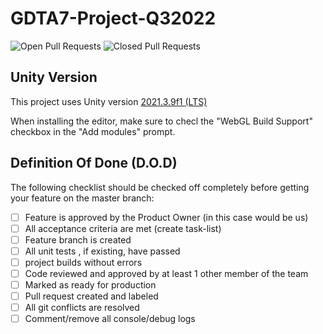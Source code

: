 # GDTA7-Project-Q32022

![Open Pull  Requests](https://img.shields.io/github/issues-pr-raw/After-Dark-Communications/GDTA7-Project-Q3-2022?style=plastic)
![Closed Pull Requests](https://img.shields.io/github/issues-pr-closed-raw/After-Dark-Communications/GDTA7-Project-Q3-2022?style=plastic)

## Unity Version
This project uses Unity version [2021.3.9f1 (LTS)](unityhub://2022.1.15f1/42973686a05c)

When installing the editor, make sure to checl the "WebGL Build Support" checkbox in the "Add modules" prompt.

## Definition Of Done (D.O.D)
The following checklist should be checked off completely before getting your feature on the master branch:
- [ ] Feature is approved by the Product Owner (in this case would be us)
- [ ] All acceptance criteria are met (create task-list)
- [ ] Feature branch is created
- [ ] All unit tests , if existing, have passed
- [ ] project builds without errors
- [ ] Code reviewed and approved by at least 1 other member of the team
- [ ] Marked as ready for production
- [ ] Pull request created and labeled
- [ ] All git conflicts are resolved
- [ ] Comment/remove all console/debug logs